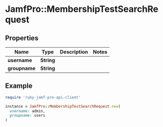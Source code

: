 # JamfPro::MembershipTestSearchRequest

## Properties

| Name | Type | Description | Notes |
| ---- | ---- | ----------- | ----- |
| **username** | **String** |  |  |
| **groupname** | **String** |  |  |

## Example

```ruby
require 'ruby-jamf-pro-api-client'

instance = JamfPro::MembershipTestSearchRequest.new(
  username: admin,
  groupname: users
)
```

